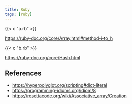 ```yaml
---
title: Ruby
tags: [ruby]
---
```


{{< c "a.rb" >}}

<https://ruby-doc.org/core/Array.html#method-i-to_h>

{{< c "b.rb" >}}

<https://ruby-doc.org/core/Hash.html>

## References

- <https://hyperpolyglot.org/scripting#dict-literal>
- <https://programming-idioms.org/idiom/8>
- <https://rosettacode.org/wiki/Associative_array/Creation>
